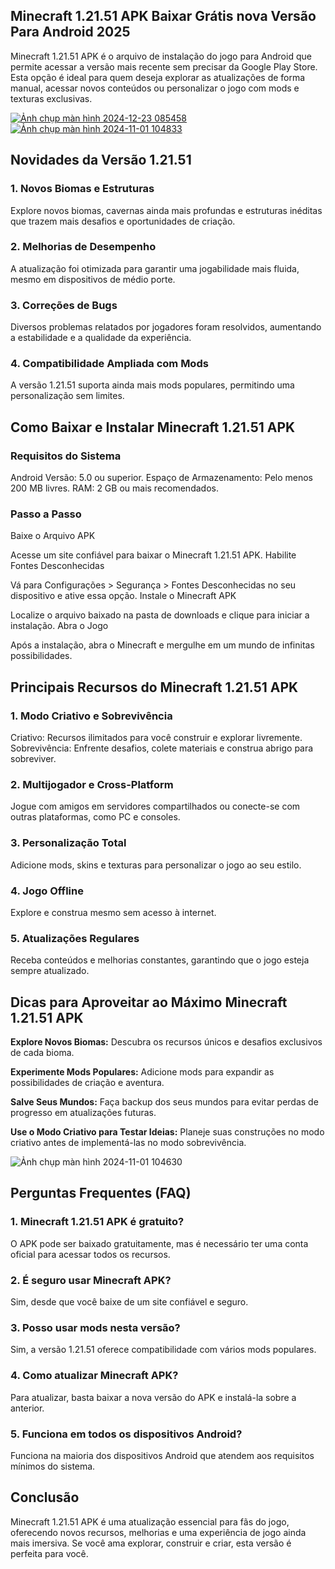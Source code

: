 ## Minecraft 1.21.51 APK Baixar Grátis nova Versão Para Android 2025
Minecraft 1.21.51 APK é o arquivo de instalação do jogo para Android que permite acessar a versão mais recente sem precisar da Google Play Store. Esta opção é ideal para quem deseja explorar as atualizações de forma manual, acessar novos conteúdos ou personalizar o jogo com mods e texturas exclusivas.

[![Ảnh chụp màn hình 2024-12-23 085458](https://github.com/user-attachments/assets/54006dde-07af-4bfa-a5aa-f4e08f375c18)](https://minecraft-apk.pt.modilimitado.io)
[![Ảnh chụp màn hình 2024-11-01 104833](https://github.com/user-attachments/assets/62eb0348-216d-4e10-9b86-fd859f7f02b8)](https://minecraft-apk.pt.modilimitado.io)

## Novidades da Versão 1.21.51

### 1. Novos Biomas e Estruturas
Explore novos biomas, cavernas ainda mais profundas e estruturas inéditas que trazem mais desafios e oportunidades de criação.

### 2. Melhorias de Desempenho
A atualização foi otimizada para garantir uma jogabilidade mais fluida, mesmo em dispositivos de médio porte.

### 3. Correções de Bugs
Diversos problemas relatados por jogadores foram resolvidos, aumentando a estabilidade e a qualidade da experiência.

### 4. Compatibilidade Ampliada com Mods
A versão 1.21.51 suporta ainda mais mods populares, permitindo uma personalização sem limites.

## Como Baixar e Instalar Minecraft 1.21.51 APK

### Requisitos do Sistema
Android Versão: 5.0 ou superior.
Espaço de Armazenamento: Pelo menos 200 MB livres.
RAM: 2 GB ou mais recomendados.

### Passo a Passo
Baixe o Arquivo APK

Acesse um site confiável para baixar o Minecraft 1.21.51 APK.
Habilite Fontes Desconhecidas

Vá para Configurações > Segurança > Fontes Desconhecidas no seu dispositivo e ative essa opção.
Instale o Minecraft APK

Localize o arquivo baixado na pasta de downloads e clique para iniciar a instalação.
Abra o Jogo

Após a instalação, abra o Minecraft e mergulhe em um mundo de infinitas possibilidades.

## Principais Recursos do Minecraft 1.21.51 APK

### 1. Modo Criativo e Sobrevivência
Criativo: Recursos ilimitados para você construir e explorar livremente.
Sobrevivência: Enfrente desafios, colete materiais e construa abrigo para sobreviver.

### 2. Multijogador e Cross-Platform
Jogue com amigos em servidores compartilhados ou conecte-se com outras plataformas, como PC e consoles.


### 3. Personalização Total
Adicione mods, skins e texturas para personalizar o jogo ao seu estilo.

### 4. Jogo Offline
Explore e construa mesmo sem acesso à internet.

### 5. Atualizações Regulares
Receba conteúdos e melhorias constantes, garantindo que o jogo esteja sempre atualizado.

## Dicas para Aproveitar ao Máximo Minecraft 1.21.51 APK

**Explore Novos Biomas:** Descubra os recursos únicos e desafios exclusivos de cada bioma.

**Experimente Mods Populares:** Adicione mods para expandir as possibilidades de criação e aventura.

**Salve Seus Mundos:** Faça backup dos seus mundos para evitar perdas de progresso em atualizações futuras.

**Use o Modo Criativo para Testar Ideias:** Planeje suas construções no modo criativo antes de implementá-las no modo sobrevivência.

![Ảnh chụp màn hình 2024-11-01 104630](https://github.com/user-attachments/assets/a60ea508-8289-452d-b12c-109a4f371928)

## Perguntas Frequentes (FAQ)

### 1. Minecraft 1.21.51 APK é gratuito?
O APK pode ser baixado gratuitamente, mas é necessário ter uma conta oficial para acessar todos os recursos.

### 2. É seguro usar Minecraft APK?
Sim, desde que você baixe de um site confiável e seguro.

### 3. Posso usar mods nesta versão?
Sim, a versão 1.21.51 oferece compatibilidade com vários mods populares.

### 4. Como atualizar Minecraft APK?
Para atualizar, basta baixar a nova versão do APK e instalá-la sobre a anterior.

### 5. Funciona em todos os dispositivos Android?
Funciona na maioria dos dispositivos Android que atendem aos requisitos mínimos do sistema.

## Conclusão
Minecraft 1.21.51 APK é uma atualização essencial para fãs do jogo, oferecendo novos recursos, melhorias e uma experiência de jogo ainda mais imersiva. Se você ama explorar, construir e criar, esta versão é perfeita para você.
